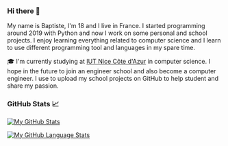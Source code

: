 ### Hi there 👋

My name is Baptiste, I'm 18 and I live in France. 
I started programming around 2019 with Python and now I work on some personal and school projects. 
I enjoy learning everything related to computer science and I learn to use different programming tool and languages in my spare time.

🎓 I'm currently studying at [IUT Nice Côte d'Azur](https://iut.univ-cotedazur.fr/) in computer science. I hope in the future to join an engineer school and also become a computer engineer. 
I use to upload my school projects on GitHub to help student and share my passion.

### GitHub Stats 📈

[![My GitHub Stats](https://github-readme-stats.vercel.app/api?username=BaptisteLacroix&count_private=true)](https://github.com/anuraghazra/github-readme-stats)


[![My GitHub Language Stats](https://github-readme-stats.vercel.app/api/top-langs/?username=BaptisteLacroix&langs_count=5&theme=dark)]()

<!--
**BaptisteLacroix/BaptisteLacroix** is a ✨ _special_ ✨ repository because its `README.md` (this file) appears on your GitHub profile.

Here are some ideas to get you started:

- 🔭 I’m currently working on ...
- 🌱 I’m currently learning ...
- 👯 I’m looking to collaborate on ...
- 🤔 I’m looking for help with ...
- 💬 Ask me about ...
- 📫 How to reach me: ...
- 😄 Pronouns: ...
- ⚡ Fun fact: ...
-->
